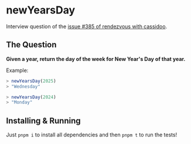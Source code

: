 # newYearsDay

Interview question of the [issue #385 of rendezvous with cassidoo](https://buttondown.com/cassidoo/archive/we-must-adjust-to-changing-times-and-still-hold/).

## The Question

**Given a year, return the day of the week for New Year's Day of that year.**

Example:

```js
> newYearsDay(2025)
> "Wednesday"

> newYearsDay(2024)
> "Monday"
```

## Installing & Running

Just `pnpm i` to install all dependencies and then `pnpm t` to run the tests!
